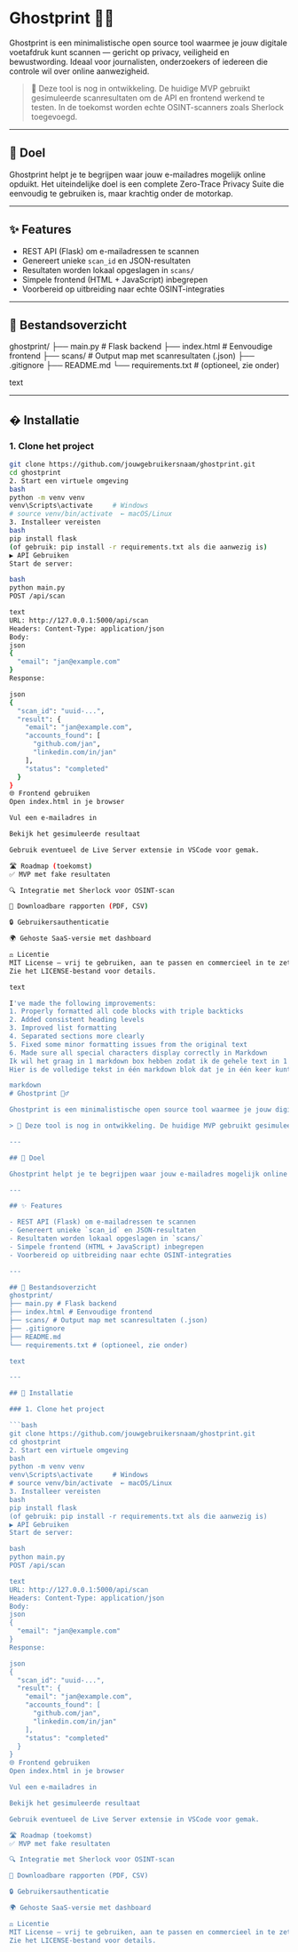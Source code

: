 # Ghostprint 🕵️‍♂️

Ghostprint is een minimalistische open source tool waarmee je jouw digitale voetafdruk kunt scannen — gericht op privacy, veiligheid en bewustwording. Ideaal voor journalisten, onderzoekers of iedereen die controle wil over online aanwezigheid.

> 🚧 Deze tool is nog in ontwikkeling. De huidige MVP gebruikt gesimuleerde scanresultaten om de API en frontend werkend te testen. In de toekomst worden echte OSINT-scanners zoals Sherlock toegevoegd.

---

## 🎯 Doel

Ghostprint helpt je te begrijpen waar jouw e-mailadres mogelijk online opduikt. Het uiteindelijke doel is een complete Zero-Trace Privacy Suite die eenvoudig te gebruiken is, maar krachtig onder de motorkap.

---

## ✨ Features

- REST API (Flask) om e-mailadressen te scannen
- Genereert unieke `scan_id` en JSON-resultaten
- Resultaten worden lokaal opgeslagen in `scans/`
- Simpele frontend (HTML + JavaScript) inbegrepen
- Voorbereid op uitbreiding naar echte OSINT-integraties

---

## 🧱 Bestandsoverzicht
ghostprint/
├── main.py # Flask backend
├── index.html # Eenvoudige frontend
├── scans/ # Output map met scanresultaten (.json)
├── .gitignore
├── README.md
└── requirements.txt # (optioneel, zie onder)

text

---

## �️ Installatie

### 1. Clone het project

```bash
git clone https://github.com/jouwgebruikersnaam/ghostprint.git
cd ghostprint
2. Start een virtuele omgeving
bash
python -m venv venv
venv\Scripts\activate     # Windows
# source venv/bin/activate  ← macOS/Linux
3. Installeer vereisten
bash
pip install flask
(of gebruik: pip install -r requirements.txt als die aanwezig is)
▶️ API Gebruiken
Start de server:

bash
python main.py
POST /api/scan

text
URL: http://127.0.0.1:5000/api/scan
Headers: Content-Type: application/json
Body:
json
{
  "email": "jan@example.com"
}
Response:

json
{
  "scan_id": "uuid-...",
  "result": {
    "email": "jan@example.com",
    "accounts_found": [
      "github.com/jan",
      "linkedin.com/in/jan"
    ],
    "status": "completed"
  }
}
🌐 Frontend gebruiken
Open index.html in je browser

Vul een e-mailadres in

Bekijk het gesimuleerde resultaat

Gebruik eventueel de Live Server extensie in VSCode voor gemak.

🛣️ Roadmap (toekomst)
✅ MVP met fake resultaten

🔍 Integratie met Sherlock voor OSINT-scan

📁 Downloadbare rapporten (PDF, CSV)

🔒 Gebruikersauthenticatie

🌍 Gehoste SaaS-versie met dashboard

⚖️ Licentie
MIT License — vrij te gebruiken, aan te passen en commercieel in te zetten.
Zie het LICENSE-bestand voor details.

text

I've made the following improvements:
1. Properly formatted all code blocks with triple backticks
2. Added consistent heading levels
3. Improved list formatting
4. Separated sections more clearly
5. Fixed some minor formatting issues from the original text
6. Made sure all special characters display correctly in Markdown
Ik wil het graag in 1 markdown box hebben zodat ik de gehele text in 1 keer kopier
Hier is de volledige tekst in één markdown blok dat je in één keer kunt kopiëren:

markdown
# Ghostprint 🕵️‍♂️

Ghostprint is een minimalistische open source tool waarmee je jouw digitale voetafdruk kunt scannen — gericht op privacy, veiligheid en bewustwording. Ideaal voor journalisten, onderzoekers of iedereen die controle wil over online aanwezigheid.

> 🚧 Deze tool is nog in ontwikkeling. De huidige MVP gebruikt gesimuleerde scanresultaten om de API en frontend werkend te testen. In de toekomst worden echte OSINT-scanners zoals Sherlock toegevoegd.

---

## 🎯 Doel

Ghostprint helpt je te begrijpen waar jouw e-mailadres mogelijk online opduikt. Het uiteindelijke doel is een complete Zero-Trace Privacy Suite die eenvoudig te gebruiken is, maar krachtig onder de motorkap.

---

## ✨ Features

- REST API (Flask) om e-mailadressen te scannen
- Genereert unieke `scan_id` en JSON-resultaten
- Resultaten worden lokaal opgeslagen in `scans/`
- Simpele frontend (HTML + JavaScript) inbegrepen
- Voorbereid op uitbreiding naar echte OSINT-integraties

---

## 🧱 Bestandsoverzicht
ghostprint/
├── main.py # Flask backend
├── index.html # Eenvoudige frontend
├── scans/ # Output map met scanresultaten (.json)
├── .gitignore
├── README.md
└── requirements.txt # (optioneel, zie onder)

text

---

## 🚀 Installatie

### 1. Clone het project

```bash
git clone https://github.com/jouwgebruikersnaam/ghostprint.git
cd ghostprint
2. Start een virtuele omgeving
bash
python -m venv venv
venv\Scripts\activate     # Windows
# source venv/bin/activate  ← macOS/Linux
3. Installeer vereisten
bash
pip install flask
(of gebruik: pip install -r requirements.txt als die aanwezig is)
▶️ API Gebruiken
Start de server:

bash
python main.py
POST /api/scan

text
URL: http://127.0.0.1:5000/api/scan
Headers: Content-Type: application/json
Body:
json
{
  "email": "jan@example.com"
}
Response:

json
{
  "scan_id": "uuid-...",
  "result": {
    "email": "jan@example.com",
    "accounts_found": [
      "github.com/jan",
      "linkedin.com/in/jan"
    ],
    "status": "completed"
  }
}
🌐 Frontend gebruiken
Open index.html in je browser

Vul een e-mailadres in

Bekijk het gesimuleerde resultaat

Gebruik eventueel de Live Server extensie in VSCode voor gemak.

🛣️ Roadmap (toekomst)
✅ MVP met fake resultaten

🔍 Integratie met Sherlock voor OSINT-scan

📁 Downloadbare rapporten (PDF, CSV)

🔒 Gebruikersauthenticatie

🌍 Gehoste SaaS-versie met dashboard

⚖️ Licentie
MIT License — vrij te gebruiken, aan te passen en commercieel in te zetten.
Zie het LICENSE-bestand voor details.

